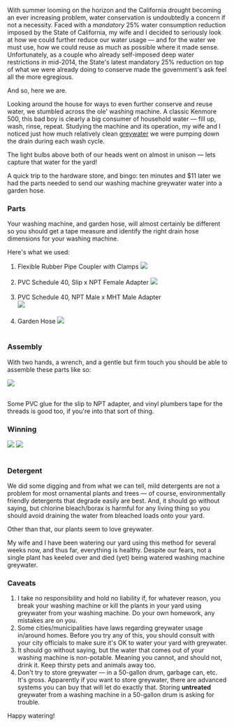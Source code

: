 With summer looming on the horizon and the California drought becoming an ever increasing problem, water conservation is undoubtedly a concern if not a necessity.  Faced with a *mandatory* 25% water consumption reduction imposed by the State of California, my wife and I decided to seriously look at how we could further reduce our water usage &mdash; and for the water we must use, how we could reuse as much as possible where it made sense.  Unfortunately, as a couple who already self-imposed deep water restrictions in mid-2014, the State's latest mandatory 25% reduction on top of what we were already doing to conserve made the government's ask feel all the more egregious.

And so, here we are.

Looking around the house for ways to even further conserve and reuse water, we stumbled across the ole' washing machine.  A classic Kenmore 500, this bad boy is clearly a big consumer of household water &mdash; fill up, wash, rinse, repeat.  Studying the machine and its operation, my wife and I noticed just how much relatively clean [greywater](http://en.wikipedia.org/wiki/Greywater) we were pumping down the drain during each wash cycle.

The light bulbs above both of our heads went on almost in unison &mdash; lets capture that water for the yard!

A quick trip to the hardware store, and bingo: ten minutes and $11 later we had the parts needed to send our washing machine greywater water into a garden hose.

### Parts

Your washing machine, and garden hose, will almost certainly be different so you should get a tape measure and identify the right drain hose dimensions for your washing machine.

Here's what we used:

1. Flexible Rubber Pipe Coupler with Clamps
<img src="https://raw.githubusercontent.com/markkolich/blog/master/content/static/entries/cadrought-washing-machine-drain-to-garden-hose/drain-part1.png"><br/><br/>
2. PVC Schedule 40, Slip x NPT Female Adapter
<img src="https://raw.githubusercontent.com/markkolich/blog/master/content/static/entries/cadrought-washing-machine-drain-to-garden-hose/drain-part2.png"><br/><br/>
3. PVC Schedule 40, NPT Male x MHT Male Adapter
<br/><img src="https://raw.githubusercontent.com/markkolich/blog/master/content/static/entries/cadrought-washing-machine-drain-to-garden-hose/drain-part3.png"><br/><br/>
4. Garden Hose
<img src="https://raw.githubusercontent.com/markkolich/blog/master/content/static/entries/cadrought-washing-machine-drain-to-garden-hose/drain-part4.png"><br/><br/>

### Assembly

With two hands, a wrench, and a gentle but firm touch you should be able to assemble these parts like so:

<img src="https://raw.githubusercontent.com/markkolich/blog/master/content/static/entries/cadrought-washing-machine-drain-to-garden-hose/drain-winning-arrows.png"><br/><br/>

Some PVC glue for the slip to NPT adapter, and vinyl plumbers tape for the threads is good too, if you're into that sort of thing.

### Winning

<img src="https://raw.githubusercontent.com/markkolich/blog/master/content/static/entries/cadrought-washing-machine-drain-to-garden-hose/assembly-2.png"> <img src="https://raw.githubusercontent.com/markkolich/blog/master/content/static/entries/cadrought-washing-machine-drain-to-garden-hose/assembly-3.png"><br/><br/>

### Detergent

We did some digging and from what we can tell, mild detergents are not a problem for most ornamental plants and trees &mdash; of course, environmentally friendly detergents that degrade easily are best.  And, it should go without saying, but chlorine bleach/borax is harmful for any living thing so you should avoid draining the water from bleached loads onto your yard.

Other than that, our plants seem to love greywater.

My wife and I have been watering our yard using this method for several weeks now, and thus far, everything is healthy.  Despite our fears, not a single plant has keeled over and died (yet) being watered washing machine greywater. 

### Caveats

1. I take no responsibility and hold no liability if, for whatever reason, you break your washing machine or kill the plants in your yard using greywater from your washing machine.  Do your own homework, any mistakes are on you.
2. Some cities/municipalities have laws regarding greywater usage in/around homes.  Before you try any of this, you should consult with your city officials to make sure it's OK to water your yard with greywater.
3. It should go without saying, but the water that comes out of your washing machine is non-potable.  Meaning you cannot, and should not, drink it.  Keep thirsty pets and animals away too.
4. Don't try to store greywater &mdash; in a 50-gallon drum, garbage can, etc.  It's gross.  Apparently if you want to store greywater, there are advanced systems you can buy that will let do exactly that.  Storing **untreated** greywater from a washing machine in a 50-gallon drum is asking for trouble. 

Happy watering!